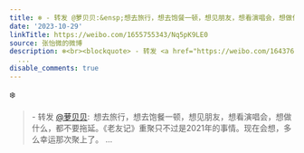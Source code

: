 ```yaml
---
title: ❄️ - 转发 @萝贝贝:&ensp;想去旅行，想去饱餐一顿，想见朋友，想看演唱会，想做什么，都不要拖延。《老友记》重聚只不过是2021年的事情。现在会想，多么幸运那...
date: '2023-10-29'
linkTitle: https://weibo.com/1655755343/Nq5pK9LE0
source: 张怡微的微博
description: ❄️<br><blockquote> - 转发 <a href="https://weibo.com/1643768757" target="_blank">@萝贝贝</a>: 想去旅行，想去饱餐一顿，想见朋友，想看演唱会，想做什么，都不要拖延。《老友记》重聚只不过是2021年的事情。现在会想，多么幸运那次聚上了。
  ...
disable_comments: true
---
```

❄️<br><blockquote> - 转发 <a href="https://weibo.com/1643768757" target="_blank">@萝贝贝</a>: 想去旅行，想去饱餐一顿，想见朋友，想看演唱会，想做什么，都不要拖延。《老友记》重聚只不过是2021年的事情。现在会想，多么幸运那次聚上了。 ...